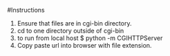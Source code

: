 #Instructions
1. Ensure that files are in cgi-bin directory.
2. cd to one directory outside of cgi-bin
3. to run from local host $ python -m CGIHTTPServer
4. Copy paste url into browser with file extension.
